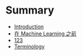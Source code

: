 # Summary

* [Introduction](README.md)
* [在 Machine Learning 之前](zai-machine-learning-zhi-qian.md)
* [123](123.md)
* [Terminology](terminology.md)

